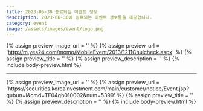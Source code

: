 ```yaml
---
title: 2023-06-30 종료되는 이벤트 정보
description: 2023-06-30에 종료되는 이벤트 정보들을 제공합니다.
category: event
image: /assets/images/event/logo.png
---
```

{% assign preview_image_url = '' %}
{% assign preview_url = 'http://m.yes24.com/momo/MobileEvent/2013/1211Chulcheck.aspx' %}
{% assign preview_title = '' %}
{% assign preview_description = '' %}
{% include body-preview.html %}
<hr>{% assign preview_image_url = '' %}
{% assign preview_url = 'https://securities.koreainvestment.com/main/customer/notice/Event.jsp?gubun=i&cmd=TF04gb010002&num=5399' %}
{% assign preview_title = '' %}
{% assign preview_description = '' %}
{% include body-preview.html %}